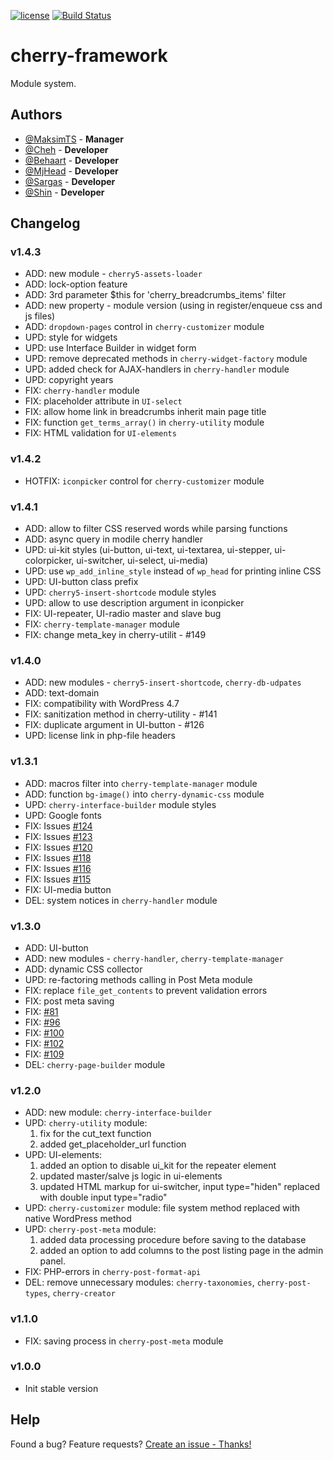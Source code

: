 [![license](https://img.shields.io/badge/license-GPL--v.3.0%2B-blue.svg?style=flat-square)](https://github.com/CherryFramework/cherry-framework/blob/master/LICENSE)
[![Build Status](https://travis-ci.org/CherryFramework/cherry-framework.svg?branch=master)](https://travis-ci.org/CherryFramework/cherry-framework)

# cherry-framework
Module system.

## Authors

* [@MaksimTS](https://github.com/MaksimTS) - **Manager**
* [@Cheh](https://github.com/cheh) - **Developer**
* [@Behaart](https://github.com/MakhonkoDenis) - **Developer**
* [@MjHead](https://github.com/MjHead) - **Developer**
* [@Sargas](https://github.com/SargasTM) - **Developer**
* [@Shin](https://github.com/shinTM) - **Developer**

## Changelog

### v1.4.3

* ADD: new module - `cherry5-assets-loader`
* ADD: lock-option feature
* ADD: 3rd parameter $this for 'cherry_breadcrumbs_items' filter
* ADD: new property - module version (using in register/enqueue css and js files)
* ADD: `dropdown-pages` control in `cherry-customizer` module
* UPD: style for widgets
* UPD: use Interface Builder in widget form
* UPD: remove deprecated methods in `cherry-widget-factory` module
* UPD: added check for AJAX-handlers in `cherry-handler` module
* UPD: copyright years
* FIX: `cherry-handler` module
* FIX: placeholder attribute in `UI-select`
* FIX: allow home link in breadcrumbs inherit main page title
* FIX: function `get_terms_array()` in `cherry-utility` module
* FIX: HTML validation for `UI-elements`

### v1.4.2

* HOTFIX: `iconpicker` control for `cherry-customizer` module

### v1.4.1

* ADD: allow to filter CSS reserved words while parsing functions
* ADD: async query in modile cherry handler
* UPD: ui-kit styles (ui-button, ui-text, ui-textarea, ui-stepper, ui-colorpicker, ui-switcher, ui-select, ui-media)
* UPD: use `wp_add_inline_style` instead of `wp_head` for printing inline CSS
* UPD: UI-button class prefix
* UPD: `cherry5-insert-shortcode` module styles
* UPD: allow to use description argument in iconpicker
* FIX: UI-repeater, UI-radio master and slave bug
* FIX: `cherry-template-manager` module
* FIX: change meta_key in cherry-utilit - #149

### v1.4.0

* ADD: new modules - `cherry5-insert-shortcode`, `cherry-db-udpates`
* ADD: text-domain
* FIX: compatibility with WordPress 4.7
* FIX: sanitization method in cherry-utility - #141
* FIX: duplicate argument in UI-button - #126
* UPD: license link in php-file headers

### v1.3.1

* ADD: macros filter into `cherry-template-manager` module
* ADD: function `bg-image()` into `cherry-dynamic-css` module
* UPD: `cherry-interface-builder` module styles
* UPD: Google fonts
* FIX: Issues [#124](https://github.com/CherryFramework/cherry-framework/issues/124)
* FIX: Issues [#123](https://github.com/CherryFramework/cherry-framework/issues/123)
* FIX: Issues [#120](https://github.com/CherryFramework/cherry-framework/issues/120)
* FIX: Issues [#118](https://github.com/CherryFramework/cherry-framework/issues/118)
* FIX: Issues [#116](https://github.com/CherryFramework/cherry-framework/issues/116)
* FIX: Issues [#115](https://github.com/CherryFramework/cherry-framework/issues/115)
* FIX: UI-media button
* DEL: system notices in `cherry-handler` module

### v1.3.0

* ADD: UI-button
* ADD: new modules - `cherry-handler`, `cherry-template-manager`
* ADD: dynamic CSS collector
* UPD: re-factoring methods calling in Post Meta module
* FIX: replace `file_get_contents` to prevent validation errors
* FIX: post meta saving
* FIX: [#81](https://github.com/CherryFramework/cherry-framework/issues/81)
* FIX: [#96](https://github.com/CherryFramework/cherry-framework/issues/96)
* FIX: [#100](https://github.com/CherryFramework/cherry-framework/issues/100)
* FIX: [#102](https://github.com/CherryFramework/cherry-framework/issues/102)
* FIX: [#109](https://github.com/CherryFramework/cherry-framework/issues/109)
* DEL: `cherry-page-builder` module

### v1.2.0

* ADD: new module: `cherry-interface-builder`
* UPD: `cherry-utility` module:
    1) fix for the cut_text function
    2) added get_placeholder_url function
* UPD: UI-elements:
    1) added an option to disable ui_kit for the repeater element
    2) updated master/salve js logic in ui-elements
    3) updated HTML markup for ui-switcher, input type="hiden" replaced with double input type="radio"
* UPD: `cherry-customizer` module: file system method replaced with native WordPress method
* UPD: `cherry-post-meta` module:
    1) added data processing procedure before saving to the database
    2) added an option to add columns to the post listing page in the admin panel.
* FIX: PHP-errors in `cherry-post-format-api`
* DEL: remove unnecessary modules: `cherry-taxonomies`, `cherry-post-types`, `cherry-creator`

### v1.1.0

* FIX: saving process in `cherry-post-meta` module

### v1.0.0

* Init stable version


## Help
Found a bug? Feature requests? [Create an issue - Thanks!](https://github.com/CherryFramework/cherry-framework/issues/new)
